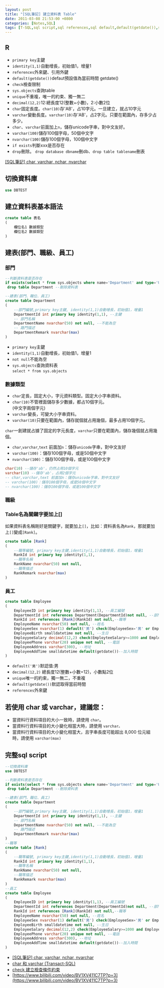 ```yaml
---
layout: post
title: "[SQL筆記] 建立資料表 Table"
date: 2011-03-08 21:53:00 +0800
categories: [Notes,SQL]
tags: [T-SQL,sql script,sql references,sql default,default(getdate()),sql check 約束,sql unique,char,varchar,nvarchar,sql primary key,identity,getdate(),drop]
---
```


## R
- `primary key`主鍵
- `identity(1,1)`自動增長，初始值1，增量1
- `references`外來鍵、引用外鍵
- `default(getdate())`defaut預設值為當前時間 getdate()
- `check`檢查限制
- `sys.objects`查詢table
- `unique`不重複，唯一的約束、獨一無二
- `decimal(12,2)`12:總長度12(整數+小數)，2:小數2位
- `char`固定長度。`char(10)`存'AB'，占10字元。一旦建立，就占10字元
- `varchar`變動長度。`varchar(10)`存'AB'，占2字元。只要在範圍內，存多少占多少。
- `char`、`varchar`前面加上`n`，儲存unicode字串，對中文友好。
- `varchar(100)`儲存100個字母，50個中文字
- `nvarchar(100)`儲存100個字母，100個中文字
- `if exists`判斷xxx是否存在
- `drop`刪除。 `drop database dbname`刪db、`drop table tablename`刪表

[[SQL筆記] char, varchar, nchar, nvarchar](https://riivalin.github.io/posts/2011/03/sql-varchar-nvarchar/)

## 切換資料庫
```sql
use DBTEST
```
## 建立資料表基本語法

```sql
create table 表名
(
    欄位名1 數據類型
    欄位名2 數據類型
)
```
## 建表(部門、職級、員工)
### 部門

```sql
--判斷資料表是否存在
if exists(select * from sys.objects where name='Department' and type='U')
 drop table Department --刪除資料表

--建表(部門、職位、員工)
create table Department
(
    --部門編號,primary key主鍵, identity(1,1)自動增長，初始值1，增量1
    DepartmentId int primary key identity(1,1), --主鍵
    -- 部門名稱
    DepartmentName nvarchar(50) not null, --不能為空
    -- 路門描述
    DepartmentRemark nvarchar(max)
)
```
- `primary key`主鍵
- `identity(1,1)`自動增長，初始值1，增量1
- `not null`不能為空    
- `sys.objects`查詢資料表       
`select * from sys.objects`

### 數據類型
- `char`定長，固定大小，字元資料類型。固定大小字串資料。
- `char(10)`不管裡面儲存多少數據，都占10個字元。    
(中文字兩個字元)
- `varchar`變長，可變大小字串資料。
- `varchar(10)`只要在範圍內，儲存就個就占用幾個，最多占用10個字元。

`char`一創建就占據了固定的字元長度，`varchar`只要在範圍內，儲存幾個就占用幾個。  

- `char`,`varchar`,`text` 前面加`n`：儲存`unicode`字串，對中文友好
- `varchar(100)`：儲存100個字母，或是50個中文字
- `nvarchar(100)`：儲存100個字母，或是100個中文字

```sql
char(10) --儲存'ab'，仍然占用10個字元
varchar(10) --儲存'ab'，占用2個字元
-- char,varchar,text 前面加n：儲存unicode字串，對中文友好
-- varchar(100)：儲存100個字母，或是50個中文字
-- nvarchar(100)：儲存100個字母，或是100個中文字
```

### 職級
### Table名為關鍵字要加上[]
如果資料表名稱剛好是關鍵字，就要加上`[]`，比如：資料表名為`Rank`，那就要加上`[]`變成`[Rank]`。

```sql
create table [Rank] 
(
    --職等編號, primary key主鍵,identity(1,1)自動增長，初始值1，增量1
    RankId int primary key identity(1,1),
    --職等名稱
    RankName nvarchar(50) not null,
    --職等描述
    RankRemark nvarchar(max)
)
```

### 員工

```sql
create table Employee
(
    EmployeeID int primary key identity(1,1), --員工編號
    DepartmentId int references Department(DepartmentId)not null, --部門(引用外鍵)
    RankId int references [Rank](RankId) not null,--職等
    EmployeeName nvarchar(50) not null, --姓名
    EmployeeSex nvarchar(1) default('男') check(EmployeeSex='男' or EmployeeSex-'女') not null, --性別
    EmployeeBirth smalldatetime not null, --生日
    EmployyeeSalary decimal(12,2) check(EmployteeSalary>=1000 and EmployteeSalary <=1000000) not null, --月薪
    EmployeePhone varchar(20) unique not null, --電話
    EmployeeAddress varchar(300), --地址
    EmployeeAddTime smalldatetime default(getdate())--加入時間
)
```
- `default('男')`默認值:男
- `decimal(12,2)` 總長度12(整數+小數=12)，小數點2位
- `unique`唯一的約束，獨一無二，不重複
- `default(getdate())`默認取得當前時間
- `references`外來鍵


## 若使用 char 或 varchar，建議您：
- 當資料行資料項目的大小一致時，請使用 `char`。
- 當資料行資料項目的大小變化相當大時，請使用 `varchar。`
- 當資料行資料項目的大小變化相當大，且字串長度可能超出 8,000 位元組時，請使用 `varchar(max)` 


## 完整sql script

```sql
--切換資料庫
use DBTEST

--判斷資料表是否存在
if exists(select * from sys.objects where name='Department' and type='U')
 drop table Department --刪除資料表

--建表(部門、職位、員工)
create table Department
(
    --部門編號,primary key主鍵, identity(1,1)自動增長，初始值1，增量1
    DepartmentId int primary key identity(1,1), --主鍵
    -- 部門名稱
    DepartmentName nvarchar(50) not null, --不能為空
    -- 路門描述
    DepartmentRemark nvarchar(max)
)
--職等
create table [Rank] 
(
    --職等編號, primary key主鍵,identity(1,1)自動增長，初始值1，增量1
    RankId int primary key identity(1,1),
    --職等名稱
    RankName nvarchar(50) not null,
    --職等描述
    RankRemark nvarchar(max)
)
--員工
create table Employee
(
    EmployeeID int primary key identity(1,1), --員工編號
    DepartmentId int references Department(DepartmentId)not null, --部門(引用外鍵)
    RankId int references [Rank](RankId) not null,--職等
    EmployeeName nvarchar(50) not null, --姓名
    EmployeeSex nvarchar(1) default('男') check(EmployeeSex='男' or EmployeeSex='女') not null, --性別
    EmployeeBirth smalldatetime not null, --生日
    EmployeeSalary decimal(12,2) check(EmployeeSalary>=1000 and EmployeeSalary <=1000000) not null, --月薪
    EmployeePhone varchar(20) unique not null, --電話
    EmployeeAddress varchar(300), --地址
    EmployeeAddTime smalldatetime default(getdate())--加入時間
)
```
    
- [[SQL筆記] char, varchar, nchar, nvarchar](https://riivalin.github.io/posts/2011/03/sql-varchar-nvarchar/)
- [char 和 varchar (Transact-SQL)](https://learn.microsoft.com/zh-tw/sql/t-sql/data-types/char-and-varchar-transact-sql?view=sql-server-ver16)
- [check 建立檢查條件約束](https://learn.microsoft.com/zh-tw/sql/relational-databases/tables/create-check-constraints?view=sql-server-ver16)
- [https://www.bilibili.com/video/BV1XV411C7TP?p=3](https://www.bilibili.com/video/BV1XV411C7TP?p=3)